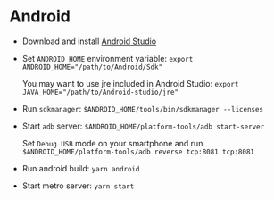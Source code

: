 # Android

- Download and install [Android Studio](https://developer.android.com/studio/index.html)
- Set `ANDROID_HOME` environment variable:
  `export ANDROID_HOME="/path/to/Android/Sdk"`

  You may want to use jre included in Android Studio:
  `export JAVA_HOME="/path/to/Android-studio/jre"`
- Run `sdkmanager`:
  `$ANDROID_HOME/tools/bin/sdkmanager --licenses`
- Start `adb` server:
  `$ANDROID_HOME/platform-tools/adb start-server`

  Set `Debug USB` mode on your smartphone and run
  `$ANDROID_HOME/platform-tools/adb reverse tcp:8081 tcp:8081`
- Run android build:
  `yarn android`
- Start metro server:
  `yarn start`
